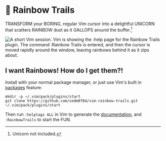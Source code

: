 # 🌈 Rainbow Trails

TRANSFORM your BORING, regular Vim cursor into a delightful UNICORN that scatters RAINBOW dust as it GALLOPS around the buffer.[^1]

![A short Vim session. Vim is showing the :help page for the Rainbow Trails plugin. The command :Rainbow Trails is entered, and then the cursor is moved rapidly around the window, leaving rainbows behind it as it zips about.](https://normalmo.de/plugins/images/rainbow-trailser.gif)

## I want Rainbows! How do I get them?!

Install with your normal package manager, or just use Vim's built in [packages](https://vimhelp.org/repeat.txt.html#packages) feature:

    mkdir -p ~/.vim/pack/plugins/start
    git clone https://github.com/sedm0784/vim-rainbow-trails.git ~/.vim/pack/plugins/start

Then run `:helptags ALL` in Vim to generate the [documentation](doc/rainbow-trails.txt), and `:RainbowTrails` to start the FUN.

[^1]: Unicorn not included.
